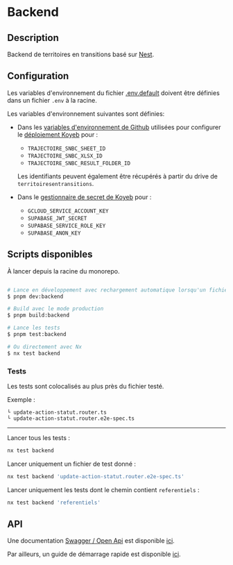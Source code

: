 # Backend

## Description

Backend de territoires en transitions basé sur [Nest](https://github.com/nestjs/nest).

## Configuration

Les variables d'environnement du fichier [.env.default](.env.default) doivent être définies dans un fichier `.env` à la racine.

Les variables d'environnement suivantes sont définies:

- Dans les [variables d'environnement de Github](https://github.com/incubateur-ademe/territoires-en-transitions/settings/environments/1431973268/edit) utilisées pour configurer le [déploiement Koyeb](https://app.koyeb.com/services/c7001069-ca11-4fd7-86c6-7feb45b9b68d/settings) pour :

  - `TRAJECTOIRE_SNBC_SHEET_ID`
  - `TRAJECTOIRE_SNBC_XLSX_ID`
  - `TRAJECTOIRE_SNBC_RESULT_FOLDER_ID`

  Les identifiants peuvent également être récupérés à partir du drive de `territoiresentransitions`.

- Dans le [gestionnaire de secret de Koyeb](https://app.koyeb.com/secrets) pour :

  - `GCLOUD_SERVICE_ACCOUNT_KEY`
  - `SUPABASE_JWT_SECRET`
  - `SUPABASE_SERVICE_ROLE_KEY`
  - `SUPABASE_ANON_KEY`

## Scripts disponibles

À lancer depuis la racine du monorepo.

```bash

# Lance en développement avec rechargement automatique lorsqu'un fichier est modifié
$ pnpm dev:backend

# Build avec le mode production
$ pnpm build:backend

# Lance les tests
$ pnpm test:backend

# Ou directement avec Nx
$ nx test backend
```

### Tests

Les tests sont colocalisés au plus près du fichier testé.

Exemple :

```
└ update-action-statut.router.ts
└ update-action-statut.router.e2e-spec.ts
```

---

Lancer tous les tests :

```sh
nx test backend
```

Lancer uniquement un fichier de test donné :

```sh
nx test backend 'update-action-statut.router.e2e-spec.ts'
```

Lancer uniquement les tests dont le chemin contient `referentiels` :

```sh
nx test backend 'referentiels'
```

## API

Une documentation [Swagger / Open Api](https://swagger.io/specification/) est disponible [ici](https://api.territoiresentransitions.fr/api-docs/v1).

Par ailleurs, un guide de démarrage rapide est disponible [ici](./QuickstartApi.md).